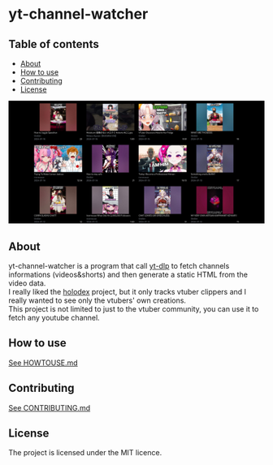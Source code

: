 # yt-channel-watcher

## Table of contents

- [About](#about)
- [How to use](#how-to-use)
- [Contributing](#contributing)
- [License](#license)

![Screenshot of the html output](screenshot.png)

## About

yt-channel-watcher is a program that call [yt-dlp](https://github.com/yt-dlp/yt-dlp) to fetch channels informations (videos&shorts) and then generate a static HTML from the video data.  
I really liked the [holodex](https://holodex.net/) project, but it only tracks vtuber clippers and I really wanted to see only the vtubers' own creations.  
This project is not limited to just to the vtuber community, you can use it to fetch any youtube channel.

## How to use

[See HOWTOUSE.md](HOWTOUSE.md)

## Contributing

[See CONTRIBUTING.md](CONTRIBUTING.md)

## License

The project is licensed under the MIT licence.

